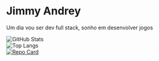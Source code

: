 # Jimmy Andrey

Um dia vou ser dev full stack, sonho em desenvolver jogos

![GitHub Stats](https://github-readme-stats.vercel.app/api?username=jimmycalhado&theme=transparent&bg_color=000&border_color=30A3DC&show_icons=true&icon_color=30A3DC&title_color=E94D5F&text_color=FFF)<br>
![Top Langs](https://github-readme-stats-git-masterrstaa-rickstaa.vercel.app/api/top-langs/?username=jimmycalhado&layout=compact&bg_color=000&border_color=30A3DC&title_color=E94D5F&text_color=FFF)<br>
[![Repo Card](https://github-readme-stats.vercel.app/api/pin/?username=jimmycalhado&repo=BeeHoney_Pygame&bg_color=000&border_color=30A3DC&show_icons=true&icon_color=30A3DC&title_color=E94D5F&text_color=FFF)](https://github.com/SEUUSERNAME/SEUREPOSITORIO)
